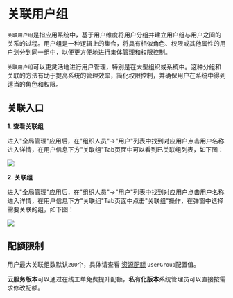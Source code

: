 关联用户组
===

`关联用户组`是指应用系统中，基于用户维度将用户分组并建立用户组与用户之间的关系的过程。用户组是一种逻辑上的集合，将具有相似角色、权限或其他属性的用户划分到同一组中，以便更方便地进行集体管理和权限控制。

`关联用户组`可以更灵活地进行用户管理，特别是在大型组织或系统中。这种分组和关联的方法有助于提高系统的管理效率，简化权限控制，并确保用户在系统中得到适当的角色和权限。

## 关联入口

**1. 查看关联组**

进入"全局管理"应用后，在"组织人员"->"用户"列表中找到对应用户点击用户名称进入详情，在用户信息下方"关联组"Tab页面中可以看到已关联组列表，如下图：

![](https://bj-c1-prod-files.xcan.cloud/storage/pubapi/v1/file/user-grouplist.png?fid=207887511026925682&fpt=MOXS5FVBAeG7NpuEVk1E8OelpmgsUwlM9FhrXSiq)

**2. 关联组**

进入"全局管理"应用后，在"组织人员"->"用户"列表中找到对应用户点击用户名称进入详情，在用户信息下方"关联组"Tab页面中点击"关联组"操作，在弹窗中选择需要关联的组，如下图：

![](https://bj-c1-prod-files.xcan.cloud/storage/pubapi/v1/file/user-groupadd.png?fid=207887511026925680&fpt=1fsrlHeP1zYRm6lEl2QmLHaOK8mvNy6D5r6yd7mB)

## 配额限制

用户最大关联组数默认`200`个，具体请查看 [资源配额](https://www.xcan.cloud/help/doc/205515877330714629?c=209786779924957143) `UserGroup`配置值。

**云服务版本**可以通过在线工单免费提升配额，**私有化版本**系统管理员可以直接按需求修改配额。